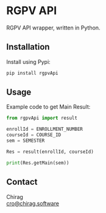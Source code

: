 # RGPV API
RGPV API wrapper, written in Python.

## Installation
Install using Pypi:
```bash
pip install rgpvApi
```

## Usage
Example code to get Main Result:
```python
from rgpvApi import result

enrollId = ENROLLMENT_NUMBER
courseId = COURSE_ID
sem = SEMESTER

Res = result(enrollId, courseId)

print(Res.getMain(sem))
```

## Contact 
Chirag
<br>[cro@chirag.software](mailto:cro@chirag.software) 

